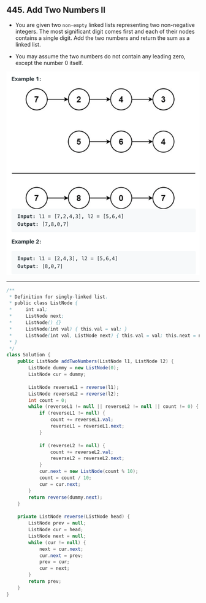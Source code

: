 ## 445. Add Two Numbers II

- You are given two `non-empty` linked lists representing two non-negative integers. 
  The most significant digit comes first and each of their nodes contains a single digit. 
  Add the two numbers and return the sum as a linked list.

- You may assume the two numbers do not contain any leading zero, except the number 0 itself.

![](img/2021-06-11-21-14-58.png)

---

```java
/**
 * Definition for singly-linked list.
 * public class ListNode {
 *     int val;
 *     ListNode next;
 *     ListNode() {}
 *     ListNode(int val) { this.val = val; }
 *     ListNode(int val, ListNode next) { this.val = val; this.next = next; }
 * }
 */
class Solution {
    public ListNode addTwoNumbers(ListNode l1, ListNode l2) {
        ListNode dummy = new ListNode(0);
        ListNode cur = dummy;
        
        ListNode reverseL1 = reverse(l1); 
        ListNode reverseL2 = reverse(l2); 
        int count = 0;
        while (reverseL1 != null || reverseL2 != null || count != 0) {
            if (reverseL1 != null) {
                count += reverseL1.val;
                reverseL1 = reverseL1.next;
            }
            
            if (reverseL2 != null) {
                count += reverseL2.val;
                reverseL2 = reverseL2.next;
            }
            cur.next = new ListNode(count % 10);
            count = count / 10;
            cur = cur.next;
        }
        return reverse(dummy.next);
    }
    
    private ListNode reverse(ListNode head) {
        ListNode prev = null;
        ListNode cur = head;
        ListNode next = null;
        while (cur != null) {
            next = cur.next;
            cur.next = prev;
            prev = cur;
            cur = next;
        }
        return prev;
    }
}
```


